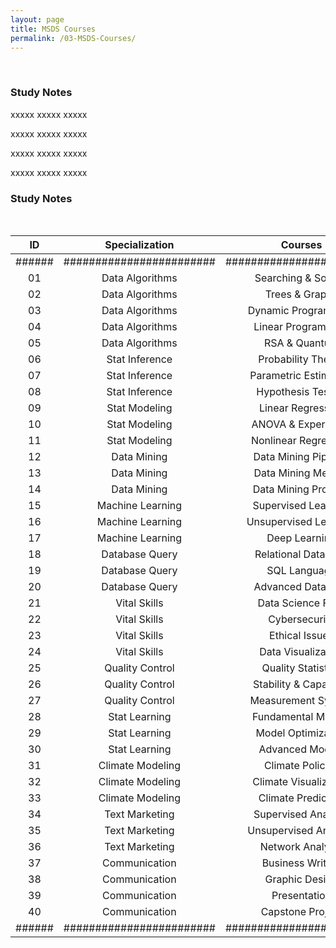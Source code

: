 ```yaml
---
layout: page
title: MSDS Courses
permalink: /03-MSDS-Courses/
---
```


<br>

<h3>Study Notes</h3>

xxxxx xxxxx xxxxx

xxxxx xxxxx xxxxx

xxxxx xxxxx xxxxx

xxxxx xxxxx xxxxx

<h3>Study Notes</h3>

<br>

| ID  | Specialization      | Courses                   | Link   |
|:---:|:-------------------:|:-------------------------:|:------:|
|######|########################|########################|######|
| 01  | Data Algorithms     | Searching & Sorting       | [Link] |
| 02  | Data Algorithms     | Trees & Graphs            | [Link] |
| 03  | Data Algorithms     | Dynamic Programming       | [Link] |
| 04  | Data Algorithms     | Linear Programming        | [Link] |
| 05  | Data Algorithms     | RSA & Quantum             | [Link] |
| 06  | Stat Inference      | Probability Theory        | [Link] |
| 07  | Stat Inference      | Parametric Estimation     | [Link] |
| 08  | Stat Inference      | Hypothesis Testing        | [Link] |
| 09  | Stat Modeling       | Linear Regression         | [Link] |
| 10  | Stat Modeling       | ANOVA & Experiment        | [Link] |
| 11  | Stat Modeling       | Nonlinear Regression      | [Link] |
| 12  | Data Mining         | Data Mining Pipeline      | [Link] |
| 13  | Data Mining         | Data Mining Method        | [Link] |
| 14  | Data Mining         | Data Mining Projects      | [Link] |
| 15  | Machine Learning    | Supervised Learning       | [Link] |
| 16  | Machine Learning    | Unsupervised Learning     | [Link] |
| 17  | Machine Learning    | Deep Learning             | [Link] |
| 18  | Database Query      | Relational Database       | [Link] |
| 19  | Database Query      | SQL Language              | [Link] |
| 20  | Database Query      | Advanced Database         | [Link] |
| 21  | Vital Skills        | Data Science Field        | [Link] |
| 22  | Vital Skills        | Cybersecurity             | [Link] |
| 23  | Vital Skills        | Ethical Issues            | [Link] |
| 24  | Vital Skills        | Data Visualization        | [Link] |
| 25  | Quality Control     | Quality Statistics        | [Link] |
| 26  | Quality Control     | Stability & Capability    | [Link] |
| 27  | Quality Control     | Measurement System        | [Link] |
| 28  | Stat Learning       | Fundamental Models        | [Link] |
| 29  | Stat Learning       | Model Optimization        | [Link] |
| 30  | Stat Learning       | Advanced Models           | [Link] |
| 31  | Climate Modeling    | Climate Policies          | [Link] |
| 32  | Climate Modeling    | Climate Visualization     | [Link] |
| 33  | Climate Modeling    | Climate Prediction        | [Link] |
| 34  | Text Marketing      | Supervised Analysis       | [Link] |
| 35  | Text Marketing      | Unsupervised Analysis     | [Link] |
| 36  | Text Marketing      | Network Analysis          | [Link] |
| 37  | Communication       | Business Writing          | [Link] |
| 38  | Communication       | Graphic Design            | [Link] |
| 39  | Communication       | Presentation              | [Link] |
| 40  | Communication       | Capstone Project          | [Link] |
|######|########################|########################|######|

<br>